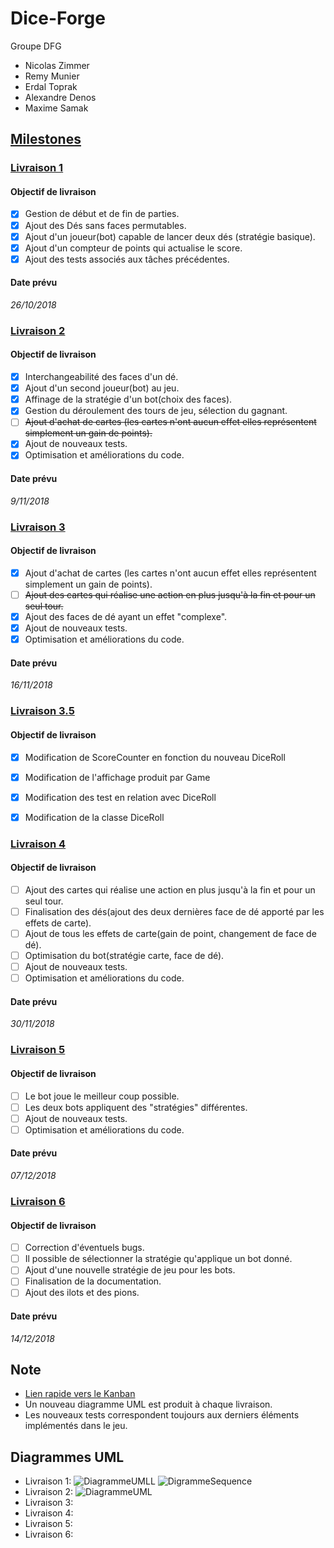 # Dice-Forge
Groupe DFG

* Nicolas Zimmer
* Remy Munier
* Erdal Toprak
* Alexandre Denos
* Maxime Samak

## [Milestones](https://github.com/SamakM/Dice-Forge/milestones?direction=asc&sort=due_date&state=open)

### [Livraison 1](https://github.com/SamakM/Dice-Forge/milestone/1)
#### Objectif de livraison
- [x] Gestion de début et de fin de parties.
- [x] Ajout des Dés sans faces permutables.
- [x] Ajout d'un joueur(bot) capable de lancer deux dés (stratégie basique).
- [x] Ajout d'un compteur de points qui actualise le score.
- [x] Ajout des tests associés aux tâches précédentes.

#### Date prévu
*26/10/2018*

### [Livraison 2](https://github.com/SamakM/Dice-Forge/milestone/2)
#### Objectif de livraison
- [x] Interchangeabilité des faces d'un dé.
- [x] Ajout d'un second joueur(bot) au jeu.
- [x] Affinage de la stratégie d'un bot(choix des faces).
- [x] Gestion du déroulement des tours de jeu, sélection du gagnant.
- [ ] ~~Ajout d'achat de cartes (les cartes n'ont aucun effet elles représentent simplement un gain de points).~~
- [x] Ajout de nouveaux tests.
- [x] Optimisation et améliorations du code.

#### Date prévu
*9/11/2018*

### [Livraison 3](https://github.com/SamakM/Dice-Forge/milestone/3)
#### Objectif de livraison
- [X] Ajout d'achat de cartes (les cartes n'ont aucun effet elles représentent simplement un gain de points).
- [ ] ~~Ajout des cartes qui réalise une action en plus jusqu'à la fin et pour un seul tour.~~
- [X] Ajout des faces de dé ayant un effet "complexe".
- [X] Ajout de nouveaux tests.
- [X] Optimisation et améliorations du code.

#### Date prévu
*16/11/2018*

### [Livraison 3.5](https://github.com/SamakM/Dice-Forge/milestone/7)
#### Objectif de livraison
- [x] Modification de ScoreCounter en fonction du nouveau DiceRoll 
- [x] Modification de l'affichage produit par Game
- [x] Modification des test en relation avec DiceRoll
- [x] Modification de la classe DiceRoll


### [Livraison 4](https://github.com/SamakM/Dice-Forge/milestone/4)
#### Objectif de livraison
- [ ] Ajout des cartes qui réalise une action en plus jusqu'à la fin et pour un seul tour.
- [ ] Finalisation des dés(ajout des deux dernières face de dé apporté par les effets de carte).
- [ ] Ajout de tous les effets de carte(gain de point, changement de face de dé).
- [ ] Optimisation du bot(stratégie carte, face de dé).
- [ ] Ajout de nouveaux tests.
- [ ] Optimisation et améliorations du code.

#### Date prévu
*30/11/2018*

### [Livraison 5](https://github.com/SamakM/Dice-Forge/milestone/5)
#### Objectif de livraison
- [ ] Le bot joue le meilleur coup possible.
- [ ] Les deux bots appliquent des "stratégies" différentes.
- [ ] Ajout de nouveaux tests.
- [ ] Optimisation et améliorations du code.

#### Date prévu
*07/12/2018*

### [Livraison 6](https://github.com/SamakM/Dice-Forge/milestone/6)
#### Objectif de livraison
- [ ] Correction d'éventuels bugs.
- [ ] Il possible de sélectionner la stratégie qu'applique un bot donné.
- [ ] Ajout d'une nouvelle stratégie de jeu pour les bots.
- [ ] Finalisation de la documentation.
- [ ] Ajout des ilots et des pions.

#### Date prévu
*14/12/2018*

## Note

* [Lien rapide vers le Kanban](https://github.com/SamakM/Dice-Forge/projects/2)
* Un nouveau diagramme UML est produit à chaque livraison.
* Les nouveaux tests correspondent toujours aux derniers éléments implémentés dans le jeu.

## Diagrammes UML

* Livraison 1:
  ![DiagrammeUMLL](src/Javadoc/UML/iteration1/UML-V1.png)
  ![DigrammeSequence](src/Javadoc/UML/iteration1/Sequence_Partie_Iteration_1_DFG.jpg)
* Livraison 2:
  ![DiagrammeUML](src/Javadoc/UML/iteration2/Sequence_Partie_Iteration_2_DFG.jpg)
* Livraison 3:
* Livraison 4:
* Livraison 5:
* Livraison 6:
